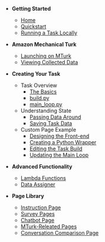 <!-- docs/_sidebar.md -->

- **Getting Started**
    * [Home](/)
    * [Quickstart](quickstart.md)
    * [Running a Task Locally](runlocal.md)

- **Amazon Mechanical Turk**
    * [Launching on MTurk](mturk.md)
    * [Viewing Collected Data](viewdata.md)

- **Creating Your Task**
    - Task Overview
        * [The Basics](taskbasics.md)
        * [build.py](build.md)
        * [main_loop.py](mainloop.md)
    - Understanding State
        * [Passing Data Around](temp.md)
        * [Saving Task Data](savingdata.md)
    - Custom Page Example
        * [Designing the Front-end](temp.md)
        * [Creating a Python Wrapper](temp.md)
        * [Editing the Task Build](temp.md)
        * [Updating the Main Loop](temp.md)
    

- **Advanced Functionality**
    * [Lambda Functions](lambda.md)
    * [Data Assigner](dataloader.md)

- **Page Library**
    * [Instruction Page](temp.md)
    * [Survey Pages](temp.md)
    * [Chatbot Page](temp.md)
    * [MTurk-Releated Pages](temp.md)
    * [Conversation Comparison Page](temp.md)    